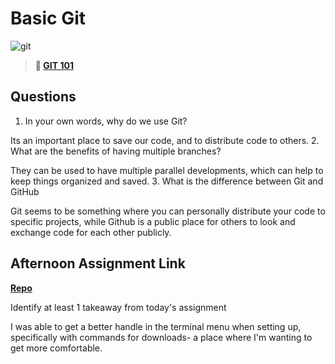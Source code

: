 # Basic Git

![git](https://git-scm.com/images/branching-illustration@2x.png)

> **📖 [GIT 101](https://codeworksacademy.com/fs-student-guide/resources/wk1/01-GIT)**

## Questions

1. In your own words, why do we use Git?

Its an important place to save our code, and to distribute code to others.
2. What are the benefits of having multiple branches?

They can be used to have multiple parallel developments, which can help to keep things organized and saved.
3. What is the difference between Git and GitHub

Git seems to be something where you can personally distribute your code to specific projects, while Github is a public place for others to look and exchange code for each other publicly.
## Afternoon Assignment Link

**[Repo](https://github.com/LucasPlummer/fs-journal)**

Identify at least 1 takeaway from today's assignment

I was able to get a better handle in the terminal menu when setting up,  specifically with commands for downloads- a place where I'm wanting to get more comfortable.